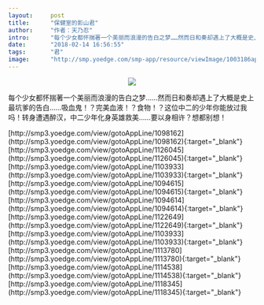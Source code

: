```yaml
---
layout:     post
title:      "保健室的影山君"
author:     "作者：天乃忍"
intro:      "每个少女都怀揣著一个美丽而浪漫的告白之梦……然而日和奏却遇上了大概是史上最坑爹的告白……吸血鬼！？完美血液！？食物！？这位中二的少年你能放过我吗！转身遭遇醉汉，中二少年化身英雄救美……要以身相许？想都别想！"
date:       "2018-02-14 16:56:55"
tags:       "君"
image:      "http://smp.yoedge.com/smp-app/resource/viewImage/1003186appline.png"
---
```

<div style="text-align: center">
<p><img src="http://smp.yoedge.com/smp-app/resource/viewImage/1003186appline.png"/></p>
</div>
<p class="post-meta">
<span>每个少女都怀揣著一个美丽而浪漫的告白之梦……然而日和奏却遇上了大概是史上最坑爹的告白……吸血鬼！？完美血液！？食物！？这位中二的少年你能放过我吗！转身遭遇醉汉，中二少年化身英雄救美……要以身相许？想都别想！</span>
</p>
[http://smp3.yoedge.com/view/gotoAppLine/1098162](http://smp3.yoedge.com/view/gotoAppLine/1098162){:target="_blank"}
[http://smp3.yoedge.com/view/gotoAppLine/1126045](http://smp3.yoedge.com/view/gotoAppLine/1126045){:target="_blank"}
[http://smp3.yoedge.com/view/gotoAppLine/1103933](http://smp3.yoedge.com/view/gotoAppLine/1103933){:target="_blank"}
[http://smp3.yoedge.com/view/gotoAppLine/1094615](http://smp3.yoedge.com/view/gotoAppLine/1094615){:target="_blank"}
[http://smp3.yoedge.com/view/gotoAppLine/1094614](http://smp3.yoedge.com/view/gotoAppLine/1094614){:target="_blank"}
[http://smp3.yoedge.com/view/gotoAppLine/1122649](http://smp3.yoedge.com/view/gotoAppLine/1122649){:target="_blank"}
[http://smp3.yoedge.com/view/gotoAppLine/1103933](http://smp3.yoedge.com/view/gotoAppLine/1103933){:target="_blank"}
[http://smp3.yoedge.com/view/gotoAppLine/1113780](http://smp3.yoedge.com/view/gotoAppLine/1113780){:target="_blank"}
[http://smp3.yoedge.com/view/gotoAppLine/1114538](http://smp3.yoedge.com/view/gotoAppLine/1114538){:target="_blank"}
[http://smp3.yoedge.com/view/gotoAppLine/1118345](http://smp3.yoedge.com/view/gotoAppLine/1118345){:target="_blank"}



